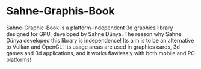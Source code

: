 # Sahne-Graphis-Book
Sahne-Graphic-Book is a platform-independent 3d graphics library designed for GPU, developed by Sahne Dünya. The reason why Sahne Dünya developed this library is independence! Its aim is to be an alternative to Vulkan and OpenGL! Its usage areas are used in graphics cards, 3d games and 3d applications, and it works flawlessly with both mobile and PC platforms!
